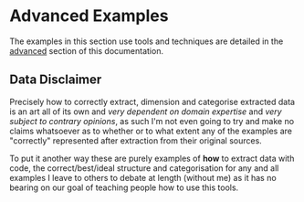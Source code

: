 # Advanced Examples

The examples in this section use tools and techniques are detailed in the [advanced](https://mikeadamss.github.io/datachef/advanced.html) section of this documentation.

## Data Disclaimer

Precisely how to correctly extract, dimension and categorise extracted data is an art all of its own and _very dependent on domain expertise_ and _very subject to contrary opinions_, as such I'm not even going to try and make no claims whatsoever as to whether or to what extent any of the examples are "correctly" represented after extraction from their original sources.

To put it another way these are purely examples of **how** to extract data with code, the correct/best/ideal structure and categorisation for any and all examples I leave to others to debate at length (without me) as it has no bearing on our goal of teaching people how to use this tools.
